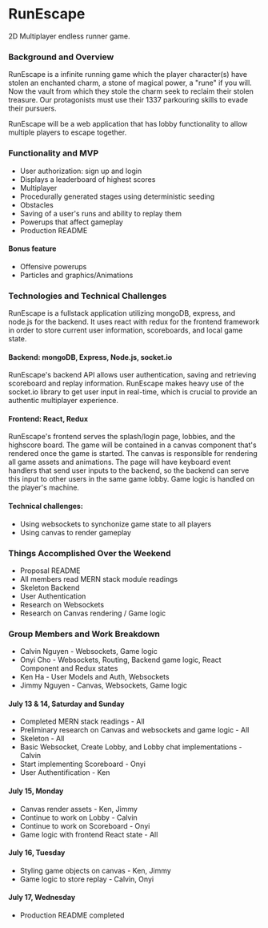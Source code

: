 # RunEscape

2D Multiplayer endless runner game. 

### Background and Overview

RunEscape is a infinite running game which the player character(s) have stolen an enchanted charm, a stone of magical power, a "rune" if you will. Now the vault from which they stole the charm seek to reclaim their stolen treasure. Our protagonists must use their 1337 parkouring skills to evade their pursuers.  

RunEscape will be a web application that has lobby functionality to allow multiple players to escape together. 

### Functionality and MVP
* User authorization: sign up and login
* Displays a leaderboard of highest scores
* Multiplayer
* Procedurally generated stages using deterministic seeding
* Obstacles
* Saving of a user's runs and ability to replay them
* Powerups that affect gameplay
* Production README
#### Bonus feature
* Offensive powerups
* Particles and graphics/Animations

### Technologies and Technical Challenges
RunEscape is a fullstack application utilizing mongoDB, express, and node.js for the backend. It uses react with redux for the frontend framework in order to store current user information, scoreboards, and local game state.

#### Backend: mongoDB, Express, Node.js, socket.io

RunEscape's backend API allows user authentication, saving and retrieving scoreboard and replay information. RunEscape makes heavy use of the socket.io library to get user input in real-time, which is crucial to provide an authentic multiplayer experience. 

#### Frontend: React, Redux

RunEscape's frontend serves the splash/login page, lobbies, and the highscore board. The game will be contained in a canvas component that's rendered once the game is started. The canvas is responsible for rendering all game assets and animations. The page will have keyboard event handlers that send user inputs to the backend, so the backend can serve this input to other users in the same game lobby. Game logic is handled on the player's machine.

#### Technical challenges:
* Using websockets to synchonize game state to all players
* Using canvas to render gameplay

### Things Accomplished Over the Weekend
* Proposal README
* All members read MERN stack module readings
* Skeleton Backend
* User Authentication
* Research on Websockets
* Research on Canvas rendering / Game logic 

### Group Members and Work Breakdown
* Calvin Nguyen - Websockets, Game logic
* Onyi Cho - Websockets, Routing, Backend game logic, React Component and Redux states
* Ken Ha - User Models and Auth, Websockets
* Jimmy Nguyen - Canvas, Websockets, Game logic

#### July 13 & 14, Saturday and Sunday
* Completed MERN stack readings - All
* Preliminary research on Canvas and websockets and game logic - All
* Skeleton - All
* Basic Websocket, Create Lobby, and Lobby chat implementations - Calvin
* Start implementing Scoreboard - Onyi
* User Authentification - Ken

#### July 15, Monday
* Canvas render assets - Ken, Jimmy
* Continue to work on Lobby - Calvin
* Continue to work on Scoreboard - Onyi
* Game logic with frontend React state - All

#### July 16, Tuesday
* Styling game objects on canvas - Ken, Jimmy
* Game logic to store replay - Calvin, Onyi

#### July 17, Wednesday
* Production README completed
